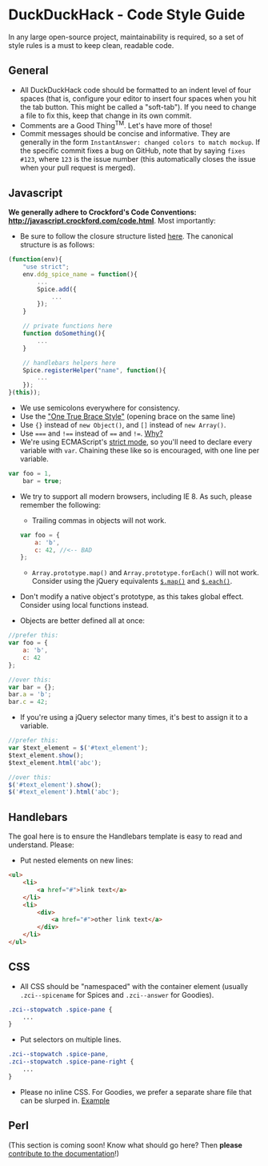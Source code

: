 # DuckDuckHack - Code Style Guide

In any large open-source project, maintainability is required, so a set of style rules is a must to keep clean, readable code.

## General

+ All DuckDuckHack code should be formatted to an indent level of four spaces (that is, configure your editor to insert four spaces when you hit the tab button. This might be called a "soft-tab"). If you need to change a file to fix this, keep that change in its own commit.
+ Comments are a Good Thing<sup>TM</sup>. Let's have more of those!
+ Commit messages should be concise and informative. They are generally in the form `InstantAnswer: changed colors to match mockup`. If the specific commit fixes a bug on GitHub, note that by saying `fixes #123`, where `123` is the issue number (this automatically closes the issue when your pull request is merged). 

## Javascript
**We generally adhere to Crockford's Code Conventions: http://javascript.crockford.com/code.html**. Most importantly:

+ Be sure to follow the closure structure listed [here](https://github.com/duckduckgo/duckduckgo-documentation/blob/master/duckduckhack/spice/spice_basic_tutorial.md#npm-spice---frontend-javascript). The canonical structure is as follows: 

```javascript
(function(env){
    "use strict";
    env.ddg_spice_name = function(){
        ...
        Spice.add({
            ...
        });
    }

    // private functions here
    function doSomething(){
        ...
    }

    // handlebars helpers here
    Spice.registerHelper("name", function(){
        ...
    });
}(this));
```

+ We use semicolons everywhere for consistency.
+ Use the ["One True Brace Style"](https://en.wikipedia.org/wiki/Indent_style#Variant:_1TBS) (opening brace on the same line)
+ Use `{}` instead of `new Object()`, and `[]` instead of `new Array()`.
+ Use `===` and `!==` instead of `==` and `!=`. [Why?](http://stackoverflow.com/a/359509/1998450)
+ We're using ECMAScript's [strict mode](https://developer.mozilla.org/en-US/docs/Web/JavaScript/Reference/Functions_and_function_scope/Strict_mode?redirectlocale=en-US&redirectslug=JavaScript%2FReference%2FFunctions_and_function_scope%2FStrict_mode), so you'll need to declare every variable with `var`. Chaining these like so is encouraged, with one line per variable.

```javascript
var foo = 1,
    bar = true;
```

+ We try to support all modern browsers, including IE 8. As such, please remember the following:
    + Trailing commas in objects will not work.

    ```javascript
    var foo = {
        a: 'b',
        c: 42, //<-- BAD
    };
    ```
    
    + `Array.prototype.map()` and `Array.prototype.forEach()` will not work. Consider using the jQuery equivalents [`$.map()`](http://api.jquery.com/jQuery.map/) and [`$.each()`](http://api.jquery.com/jQuery.each/).
+ Don't modify a native object's prototype, as this takes global effect. Consider using local functions instead.
+ Objects are better defined all at once:

```javascript
//prefer this:
var foo = {
    a: 'b',
    c: 42
};

//over this:
var bar = {};
bar.a = 'b';
bar.c = 42;
```

+ If you're using a jQuery selector many times, it's best to assign it to a variable.

```javascript
//prefer this:
var $text_element = $('#text_element');
$text_element.show();
$text_element.html('abc');

//over this:
$('#text_element').show();
$('#text_element').html('abc');
```

## Handlebars

The goal here is to ensure the Handlebars template is easy to read and understand. Please:

+ Put nested elements on new lines:

```html
<ul>
    <li>
        <a href="#">link text</a>
    </li>
    <li>
        <div>
            <a href="#">other link text</a>
        </div>
    </li>
</ul>
```

## CSS

+ All CSS should be "namespaced" with the container element (usually `.zci--spicename` for Spices and `.zci--answer` for Goodies).

```css
.zci--stopwatch .spice-pane {
    ...
}
```

+ Put selectors on multiple lines.

```css
.zci--stopwatch .spice-pane,
.zci--stopwatch .spice-pane-right {
    ...
}
```

+ Please no inline CSS. For Goodies, we prefer a separate share file that can be slurped in. [Example](https://github.com/duckduckgo/zeroclickinfo-goodies/blob/7a4d762f3f694ea1d9f1d93b49b4b80b32165da4/lib/DDG/Goodie/Conversions.pm#L62)

## Perl

(This section is coming soon! Know what should go here? Then **please** [contribute to the documentation](https://github.com/duckduckgo/duckduckgo-documentation/blob/master/CONTRIBUTING.md)!)